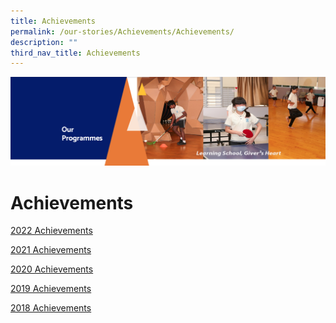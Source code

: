 ```yaml
---
title: Achievements
permalink: /our-stories/Achievements/Achievements/
description: ""
third_nav_title: Achievements
---
```

![](/images/OurProgrammes.png)

Achievements
============


[2022 Achievements](/our-stories/Achievements/2022-Achievements/)

  

[2021 Achievements](/our-stories/Achievements/2021-Achievements/)

  

[2020 Achievements](/our-stories/Achievements/2020-Achievements/)

  

[2019 Achievements](/achievements/2019-Achievements/)

  

[2018 Achievements](/achievements/2018-Achievements/)